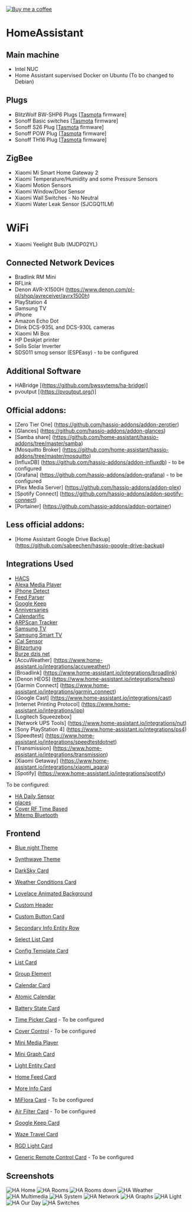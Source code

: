 [![Buy me a coffee][buy-me-a-coffee-shield]][buy-me-a-coffee]

# HomeAssistant

## Main machine
* Intel NUC
* Home Assistant supervised Docker on Ubuntu (To bo changed to Debian)

## Plugs
* BlitzWolf BW-SHP6 Plugs [[Tasmota](https://tasmota.github.io/docs/) firmware]
* Sonoff Basic switches [[Tasmota](https://tasmota.github.io/docs/) firmware]
* Sonoff S26 Plug [[Tasmota](https://tasmota.github.io/docs/) firmware]
* Sonoff POW Plug [[Tasmota](https://tasmota.github.io/docs/) firmware]
* Sonoff TH16 Plug [[Tasmota](https://tasmota.github.io/docs/) firmware]

## ZigBee
* Xiaomi Mi Smart Home Gateway 2
* Xiaomi Temperature/Humidity and some Pressure Sensors
* Xiaomi Motion Sensors
* Xiaomi Window/Door Sensor
* Xiaomi Wall Switches - No Neutral
* Xiaomi Water Leak Sensor (SJCGQ11LM)

# WiFi
* Xiaomi Yeelight Bulb (MJDP02YL)

## Connected Network Devices
* Bradlink RM Mini
* RFLink
* Denon AVR-X1500H (https://www.denon.com/pl-pl/shop/avreceiver/avrx1500h)
* PlayStation 4
* Samsung TV
* iPhone
* Amazon Echo Dot
* Dlink DCS-935L and DCS-930L cameras
* Xiaomi Mi Box
* HP Deskjet printer
* Solis Solar Inverter
* SDS011 smog sensor (ESPEasy) - to be configured

## Additional Software
* HABridge [(https://github.com/bwssytems/ha-bridge)]
* pvoutput [(https://pvoutput.org/)]

## Official addons:
* [Zero Tier One] (https://github.com/hassio-addons/addon-zerotier)
* [Glances] (https://github.com/hassio-addons/addon-glances)
* [Samba share] (https://github.com/home-assistant/hassio-addons/tree/master/samba)
* [Mosquitto Broker] (https://github.com/home-assistant/hassio-addons/tree/master/mosquitto)
* [InfluxDB] (https://github.com/hassio-addons/addon-influxdb) - to be configured
* [Grafana] (https://github.com/hassio-addons/addon-grafana) - to be configured
* [Plex Media Server] (https://github.com/hassio-addons/addon-plex)
* [Spotify Connect] (https://github.com/hassio-addons/addon-spotify-connect)
* [Portainer] (https://github.com/hassio-addons/addon-portainer)

## Less official addons:
* [Home Assistant Google Drive Backup] (https://github.com/sabeechen/hassio-google-drive-backup)

## Integrations Used
* [HACS](https://github.com/hacs/integration)
* [Alexa Media Player](https://github.com/custom-components/alexa_media_player)
* [iPhone Detect](https://github.com/mudape/iphonedetect)
* [Feed Parser](https://github.com/custom-components/feedparser)
* [Google Keep](https://github.com/PiotrMachowski/Home-Assistant-custom-components-Google-Keep)
* [Anniversaries](https://github.com/pinkywafer/Anniversaries)
* [Calendarific](https://github.com/pinkywafer/Calendarific)
* [ARPScan Tracker](https://github.com/cyberjunky/home-assistant-arpscan_tracker)
* [Samsung TV](https://github.com/roberodin/ha-samsungtv-custom)
* [Samsung Smart TV](https://github.com/ollo69/ha-samsungtv-smart)
* [iCal Sensor](https://github.com/tybritten/ical-sensor-homeassistant)
* [Blitzortung](https://github.com/mrk-its/homeassistant-blitzortung)
* [Burze dzis net](https://github.com/PiotrMachowski/Home-Assistant-custom-components-Burze.dzis.net)
* [AccuWeather] (https://www.home-assistant.io/integrations/accuweather/)
* [Broadlink] (https://www.home-assistant.io/integrations/broadlink)
* [Denon HEOS] (https://www.home-assistant.io/integrations/heos)
* [Garmin Connect] (https://www.home-assistant.io/integrations/garmin_connect)
* [Google Cast] (https://www.home-assistant.io/integrations/cast)
* [Internet Printing Protocol] (https://www.home-assistant.io/integrations/ipp)
* [Logitech Squeezebox]
* [Network UPS Tools] (https://www.home-assistant.io/integrations/nut)
* [Sony PlayStation 4] (https://www.home-assistant.io/integrations/ps4)
* [Speedtest] (https://www.home-assistant.io/integrations/speedtestdotnet)
* [Transmission] (https://www.home-assistant.io/integrations/transmission)
* [Xiaomi Getaway] (https://www.home-assistant.io/integrations/xiaomi_aqara)
* [Spotify] (https://www.home-assistant.io/integrations/spotify)

To be configured:
* [HA Daily Sensor](https://github.com/jeroenterheerdt/HADailySensor)
* [places](https://github.com/custom-components/places)
* [Cover RF Time Based](https://github.com/nagyrobi/home-assistant-custom-components-cover-rf-time-based)
* [Mitemp Bluetooth](https://github.com/custom-components/sensor.mitemp_bt)

## Frontend
* [Blue night Theme](https://github.com/home-assistant-community-themes/blue-night)
* [Synthwave Theme](https://github.com/bbbenji/synthwave-hass)

* [DarkSky Card](https://github.com/clayauld/lovelace-darksky-card)
* [Weather Conditions Card](https://github.com/r-renato/ha-card-weather-conditions)

* [Lovelace Animated Background](https://github.com/Villhellm/lovelace-animated-background)

* [Custom Header](https://github.com/maykar/custom-header)
* [Custom Button Card](https://github.com/custom-cards/button-card)
* [Secondary Info Entity Row](https://github.com/custom-cards/secondaryinfo-entity-row)
* [Select List Card](https://github.com/mattieha/select-list-card)
* [Config Template Card](https://github.com/iantrich/config-template-card)
* [List Card](https://github.com/iantrich/list-card)
* [Group Element](https://github.com/custom-cards/group-element)

* [Calendar Card](https://github.com/ljmerza/calendar-card)
* [Atomic Calendar](https://github.com/atomic7777/atomic_calendar)

* [Battery State Card](https://github.com/maxwroc/battery-state-card)
* [Time Picker Card](https://github.com/GeorgeSG/lovelace-time-picker-card) - To be configured
* [Cover Control](https://github.com/finity69x2/cover-control-button-row) - To be configured
* [Mini Media Player](https://github.com/kalkih/mini-media-player)
* [Mini Graph Card](https://github.com/kalkih/mini-graph-card)
* [Light Entity Card](https://github.com/ljmerza/light-entity-card)

* [Home Feed Card](https://github.com/gadgetchnnel/lovelace-home-feed-card)
* [More Info Card](https://github.com/thomasloven/lovelace-more-info-card)
* [MiFlora Card](https://github.com/RodBr/miflora-card) - To be configured
* [Air Filter Card](https://github.com/fineemb/lovelace-air-filter-card) - To be configured
* [Google Keep Card](https://github.com/PiotrMachowski/lovelace-google-keep-card)
* [Waze Travel Card](https://github.com/r-renato/ha-card-waze-travel-time)
* [RGD Light Card](https://github.com/bokub/rgb-light-card)
* [Generic Remote Control Card](https://github.com/dimagoltsman/generic-remote-control-card) - To be configured

## Screenshots
![HA Home](https://github.com/CaesarPL/HomeAssistant/blob/master/photos/HA-home.png)
![HA Rooms](https://github.com/CaesarPL/HomeAssistant/blob/master/photos/HA-rooms.png)
![HA Rooms down](https://github.com/CaesarPL/HomeAssistant/blob/master/photos/HA-rooms_2.png)
![HA Weather](https://github.com/CaesarPL/HomeAssistant/blob/master/photos/HA-weather.png)
![HA Multimedia](https://github.com/CaesarPL/HomeAssistant/blob/master/photos/HA-multimedia.png)
![HA System](https://github.com/CaesarPL/HomeAssistant/blob/master/photos/HA-system.png)
![HA Network](https://github.com/CaesarPL/HomeAssistant/blob/master/photos/HA-network.png)
![HA Graphs](https://github.com/CaesarPL/HomeAssistant/blob/master/photos/HA-graphs.png)
![HA Light](https://github.com/CaesarPL/HomeAssistant/blob/master/photos/HA-light.png)
![HA Our Day](https://github.com/CaesarPL/HomeAssistant/blob/master/photos/HA-ourday.png)
![HA Switches](https://github.com/CaesarPL/HomeAssistant/blob/master/photos/HA-switches.png)

[buy-me-a-coffee-shield]: https://img.shields.io/static/v1.svg?label=%20&message=Buy%20me%20a%20coffee&color=6f4e37&logo=buy%20me%20a%20coffee&logoColor=white
[buy-me-a-coffee]: https://www.buymeacoffee.com/CaesarPL